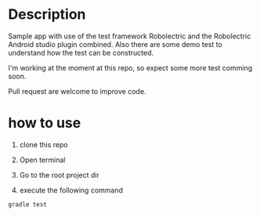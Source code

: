 Description
===================

Sample app with use of the test framework Robolectric and the Robolectric Android studio plugin combined.
Also there are some demo test to understand how the test can be constructed.

I'm working at the moment at this repo, so expect some more test comming soon.

Pull request are welcome to improve code.


how to use
===================
1. clone this repo

2. Open terminal

3. Go to the root project dir

4. execute the following command 
```
gradle test
```
